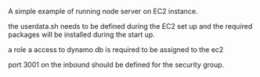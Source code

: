 A simple example of running node server on EC2 instance.

the userdata.sh needs to be defined during the EC2 set up and the required packages will be installed during the start up.

a role a access to dynamo db is required to be assigned to the ec2

port 3001 on the inbound should be defined for the security group.
